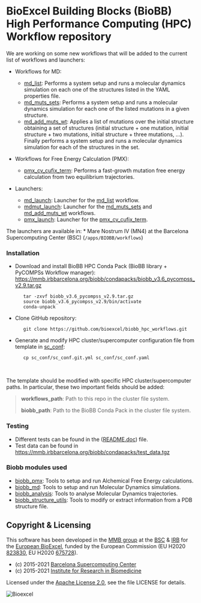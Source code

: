 # BioExcel Building Blocks (BioBB) High Performance Computing (HPC) Workflow repository


We are working on some new workflows that will be added to the current list of workflows and launchers:

* Workflows for MD:
    * [md_list](workflows/MD/md_list.py): Performs a system setup and runs a molecular dynamics simulation on each one of the structures listed in the YAML properties file.
    * [md_muts_sets](workflows/MD/md_muts_sets.py): Performs a system setup and runs a molecular dynamics simulation for each one of the listed mutations in a given structure.
    * [md_add_muts_wt](workflows/MD/md_add_muts_wt.py): Applies a list of mutations over the initial structure obtaining a set of structures (initial structure + one mutation, initial structure + two mutations, initial structure + three mutations, ...). Finally performs a system setup and runs a molecular dynamics simulation for each of the structures in the set.

* Workflows for Free Energy Calculation (PMX):
    * [pmx_cv_cufix_term](workflows/PMX/pmx_cv_cufix_term.py): Performs a fast-growth mutation free energy calculation from two equilibrium trajectories.

* Launchers:
    * [md_launch](launchers/md_launch.py): Launcher for the [md_list](workflows/MD/md_list.py) workflow.
    * [mdmut_launch](launchers/mdmut_launch.py): Launcher for the [md_muts_sets](workflows/MD/md_muts_sets.py) and [md_add_muts_wt](workflows/MD/md_add_muts_wt.py) workflows.
    * [pmx_launch](launchers/pmx_launch.py): Launcher for the [pmx_cv_cufix_term](workflows/PMX/pmx_cv_cufix_term.py).

The launchers are available in:
    * Mare Nostrum IV (MN4) at the Barcelona Supercomputing Center (BSC) (`/apps/BIOBB/workflows`)

### Installation

* Download and install BioBB HPC Conda Pack (BioBB library + PyCOMPSs Workflow manager):<br>
https://mmb.irbbarcelona.org/biobb/condapacks/biobb_v3.6_pycompss_v2.9.tar.gz
   ```
      tar -zxvf biobb_v3.6_pycompss_v2.9.tar.gz
      source biobb_v3.6_pycompss_v2.9/bin/activate
      conda-unpack
   ```

* Clone GitHub repository:<br>
   ```
      git clone https://github.com/bioexcel/biobb_hpc_workflows.git
   ```

* Generate and modify HPC cluster/supercomputer configuration file from template in [sc_conf](sc_conf/sc_conf.git.yml):<br>
   ```
      cp sc_conf/sc_conf.git.yml sc_conf/sc_conf.yaml
   ```
   <br>
The template should be modified with specific HPC cluster/supercomputer paths. In particular, these two important fields should be added:<br>   

   >
   > **workflows_path**: Path to this repo in the cluster file system.
   >
   > **biobb_path**: Path to the BioBB Conda Pack in the cluster file system.
   >

### Testing

* Different tests can be found in the ([README.doc](README.doc)) file.
* Test data can be found in https://mmb.irbbarcelona.org/biobb/condapacks/test_data.tgz

### Biobb modules used

* [biobb_pmx](https://github.com/bioexcel/biobb_pmx): Tools to setup and run Alchemical Free Energy calculations.
* [biobb_md](https://github.com/bioexcel/biobb_md): Tools to setup and run Molecular Dynamics simulations.
* [biobb_analysis](https://github.com/bioexcel/biobb_analysis): Tools to analyse Molecular Dynamics trajectories.
* [biobb_structure_utils](https://github.com/bioexcel/biobb_structure_utils): Tools to  modify or extract information from a PDB structure file.

## Copyright & Licensing
This software has been developed in the [MMB group](http://mmb.irbbarcelona.org) at the [BSC](http://www.bsc.es/) & [IRB](https://www.irbbarcelona.org/) for the [European BioExcel](http://bioexcel.eu/), funded by the European Commission (EU H2020 [823830](http://cordis.europa.eu/projects/823830), EU H2020 [675728](http://cordis.europa.eu/projects/675728)).

* (c) 2015-2021 [Barcelona Supercomputing Center](https://www.bsc.es/)
* (c) 2015-2021 [Institute for Research in Biomedicine](https://www.irbbarcelona.org/)

Licensed under the
[Apache License 2.0](https://www.apache.org/licenses/LICENSE-2.0), see the file LICENSE for details.

![](https://bioexcel.eu/wp-content/uploads/2019/04/Bioexcell_logo_1080px_transp.png "Bioexcel")
